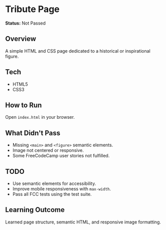 # Tribute Page

**Status:** Not Passed

## Overview
A simple HTML and CSS page dedicated to a historical or inspirational figure.

## Tech
- HTML5
- CSS3

## How to Run
Open `index.html` in your browser.

## What Didn't Pass
- Missing `<main>` and `<figure>` semantic elements.
- Image not centered or responsive.
- Some FreeCodeCamp user stories not fulfilled.

## TODO
- Use semantic elements for accessibility.
- Improve mobile responsiveness with `max-width`.
- Pass all FCC tests using the test suite.

## Learning Outcome
Learned page structure, semantic HTML, and responsive image formatting.
